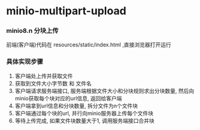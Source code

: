 ﻿# minio-multipart-upload



### minio8.n 分块上传

前端(客户端)代码在 resources/static/index.html ,直接浏览器打开运行

### 具体实现步骤

1. 客户端处上传并获取文件
2. 获取到文件大小字节数 和 文件名
3. 客户端请求服务端接口, 服务端根据文件大小和分块规则求出分块数量, 然后向minio获取每个块对应的url信息, 返回给客户端
4. 客户端拿到url信息和分块数量, 拆分文件为n个文件块
5. 客户端通过每个块的url, 并行向minio服务器上传每个文件块
6. 等待上传完成, 如果文件块数量大于1, 调用服务端接口合并块
